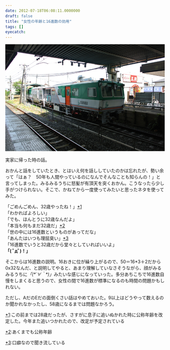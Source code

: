 ```yaml
---
date: 2012-07-18T06:08:11.0000000
draft: false
title: "女性の年齢と16進数の効用"
tags: []
eyecatch: 
---
```

<p><img src="20120715135632.jpg" alt="f:id:daruyanagi:20120715135632j:plain" title="f:id:daruyanagi:20120715135632j:plain" class="hatena-fotolife"></p><p>実家に帰った時の話。</p><p>おかんと話をしていたとき、とはいえ何を話ししていたのかは忘れたが、勢い余って「はぁ？　50年も人間やっているのになんでそんなことも知らんの！」と言ってしまった。みるみるうちに怒髪が有頂天を突くおかん。こうなったら少し手がつけられない。そこで、かねてから一度使ってみたいと思ったネタを使ってみた。</p><p>「ごめんごめん、32歳やったね！」<a href="#f1" name="fn1" title="この前までは28歳だったが、さすがに息子に追いぬかれた時に公称年齢を改定した。今年また追いつかれたので、改定が予定されている">*1</a><br />
「わかればよろしい」<br />
「でも、ほんとうに32歳なんだよ」<br />
「本当も何もまだ32歳だ」<a href="#f2" name="fn2" title="あくまでも公称年齢">*2</a><br />
「世の中には16進数というものがあってだな」<br />
「あんたはいつも理屈臭い」<a href="#f3" name="fn3" title="口癖なので聞き流している">*3</a><br />
「16進数でいうと32歳だから堂々としていればいいよ」<br />
<b>「( ﾟдﾟ)！」</b></p><p>そこからは16進数の説明。16おきに位が繰り上がるので、50＝16*3＋2だから0x32なんだ、と説明してやると、あまり理解していなさそうながら、顔がみるみるうちに<i>「(*´∀｀*)」</i>みたいな感じになっていった。多分あちこちで16進数自慢をしまくると思うので、女性の間で16進数が標準になるのも時間の問題かもしれない。</p><p>ただし、AだのEだの面倒くさい話はやめておいた。9以上はどうやって数えるのか聞かれなかったし、58歳になるまでは問題なかろう。</p>
<div class="footnote">
<p class="footnote"><a href="#fn1" name="f1" class="footnote-number">*1</a><span class="footnote-delimiter">:</span><span class="footnote-text">この前までは28歳だったが、さすがに息子に追いぬかれた時に公称年齢を改定した。今年また追いつかれたので、改定が予定されている</span></p>
<p class="footnote"><a href="#fn2" name="f2" class="footnote-number">*2</a><span class="footnote-delimiter">:</span><span class="footnote-text">あくまでも公称年齢</span></p>
<p class="footnote"><a href="#fn3" name="f3" class="footnote-number">*3</a><span class="footnote-delimiter">:</span><span class="footnote-text">口癖なので聞き流している</span></p>
</div>